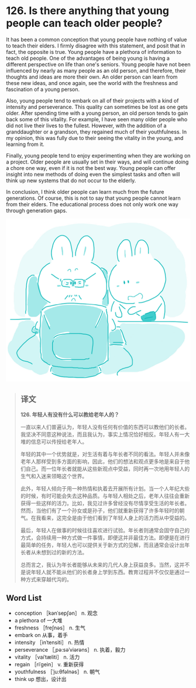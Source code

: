# 126. Is there anything that young people can teach older people?

It has been a common conception that young people have nothing of value to teach their elders. I firmly disagree with this statement, and posit that in fact, the opposite is true. Young people have a plethora of information to teach old people. One of the advantages of being young is having a different perspective on life than one's seniors. Young people have not been influenced by nearly as many people as an old person, and therefore, their thoughts and ideas are more their own. An older person can learn from these new ideas, and once again, see the world with the freshness and fascination of a young person.

Also, young people tend to embark on all of their projects with a kind of intensity and perseverance. This quality can sometimes be lost as one gets older. After spending time with a young person, an old person tends to gain back some of this vitality. For example, I have seen many older people who did not live their lives to the fullest. However, with the addition of a granddaughter or a grandson, they regained much of their youthfulness. In my opinion, this was fully due to their seeing the vitality in the young, and learning from it.

Finally, young people tend to enjoy experimenting when they are working on a project. Older people are usually set in their ways, and will continue doing a chore one way, even if it is not the best way. Young people can offer insight into new methods of doing even the simplest tasks and often will think up new systems that do not occur to the elderly.

In conclusion, I think older people can learn much from the future generations. Of course, this is not to say that young people cannot learn from their elders. The educational process does not only work one way through generation gaps.

![](.gitbook/assets/toefl-ibt-high-score-essays-126.jpg)

> ## 译文
>
> **126. 年轻人有没有什么可以教给老年人的？**
>
> 一直以来人们普遍认为，年轻人没有任何有价值的东西可以教他们的长者。我坚决不同意这种说法，而且我认为，事实上情况恰好相反。年轻人有一大堆的信息可以传授给老年人。
>
> 年轻的其中一个优势就是，对生活有着与年长者不同的看法。年轻人并未像老年人那样受到多方面的影响，因此，他们的想法和观点更多地是来自于他们自己。而一位年长者就能从这些新观点中受益，同时再一次地用年轻人的生气和入迷来领略这个世界。
>
> 此外，年轻人倾向于用一种热情和执着去开展所有计划。当一个人年纪大些的时候，有时可能会失去这种品质。与年轻人相处之后，老年人往往会重新获得一些这样的活力。比如，我见过许多曾经没有尽情享受生活的年长者。然而，当他们有了一个孙女或是孙子，他们就重新获得了许多年轻时的朝气。在我看来，这完全是由于他们看到了年轻人身上的活力而从中受益的。
>
> 最后，年轻人在做事的时候往往喜欢进行试验。年长者则通常会固守自己的方式，会持续用一种方式做一件事情，即便这并非最佳方法。即便是在进行最简单的任务，年轻人也可以提供关于新方式的见解，而且通常会设计出年长者从未想到过的新的方法。
>
> 总而言之，我认为年长者能够从未来的几代人身上获益良多。当然，这并不是说年轻人就不能从他们的长者身上学到东西。教育过程并不仅仅是通过一种方式来穿越代沟的。

## Word List

* conception ［kənˈsepʃən］ n. 观念
* a plethora of 一大堆
* freshness ［freʃnəs］ n. 生气
* embark on 从事，着手
* intensity ［inˈtensiti］ n. 热情
* perseverance ［ˌpə:səˈviərəns］ n. 执着，毅力
* vitality ［vaiˈtæliti］ n. 活力
* regain ［riˈgein］ v. 重新获得
* youthfulness ［ˈju:θfəlnəs］ n. 朝气
* think up 想出，设计出

